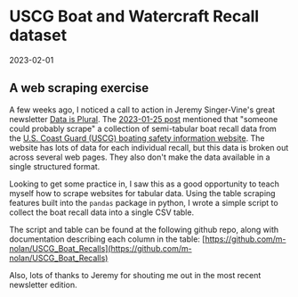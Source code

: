 # USCG Boat and Watercraft Recall dataset

2023-02-01

## A web scraping exercise
A few weeks ago, I noticed a call to action in Jeremy Singer-Vine's great newsletter [Data is Plural](https://www.data-is-plural.com/).
The [2023-01-25 post](https://www.data-is-plural.com/archive/2023-01-25-edition/) mentioned that "someone could probably scrape" a collection of semi-tabular boat recall data from the [U.S. Coast Guard (USCG) boating safety information website](https://uscgboating.org/). 
The website has lots of data for each individual recall, but this data is broken out across several web pages. 
They also don't make the data available in a single structured format.

Looking to get some practice in, I saw this as a good opportunity to teach myself how to scrape websites for tabular data.
Using the table scraping features built into the `pandas` package in python, I wrote a simple script to collect the boat recall data into a single CSV table.

The script and table can be found at the following github repo, along with documentation describing each column in the table: [https://github.com/m-nolan/USCG_Boat_Recalls](https://github.com/m-nolan/USCG_Boat_Recalls)

Also, lots of thanks to Jeremy for shouting me out in the most recent newsletter edition.